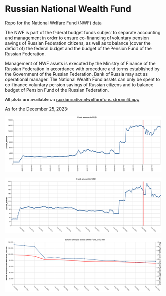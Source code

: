 # Russian National Wealth Fund 

Repo for the National Welfare Fund (NWF) data

The NWF is part of the federal budget funds subject to separate accounting and management in order to ensure co-financing of voluntary pension savings of Russian Federation citizens, as well as to balance (cover the deficit of) the federal budget and the budget of the Pension Fund of the Russian Federation.


Management of NWF assets is executed by the Ministry of Finance of the Russian Federation in accordance with procedure and terms established by the Government of the Russian Federation. Bank of Russia may act as operational manager. The National Wealth Fund assets can only be spent to co-finance voluntary pension savings of Russian citizens and to balance budget of Pension Fund of the Russian Federation.


All plots are available on [russiannationalwelfarefund.streamlit.app](https://russiannationalwelfarefund.streamlit.app/)


As for the December 25, 2023:

![Fund amount in RUB, mln:](data/plots/Fund_amount_in_RUB.png)



![Fund amount in USD, mln:](data/plots/Fund_amount_in_USD.png)



![Volume of liquid assets of the Fund, USD mln:](data/plots/Volume_of_liquid_assets_of_the_Fund_in_USD.png)
